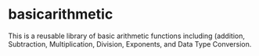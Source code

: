 # basicarithmetic
This is a reusable library of basic arithmetic functions including (addition, Subtraction, Multiplication, Division, Exponents, and Data Type Conversion.
